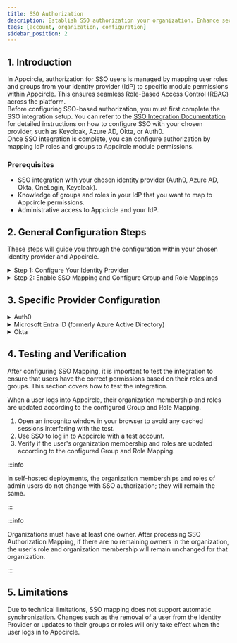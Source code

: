 ```yaml
---
title: SSO Authorization
description: Establish SSO authorization your organization. Enhance security and simplify access across Appcircle's platform.
tags: [account, organization, configuration]
sidebar_position: 2
---
```


## 1. Introduction

In Appcircle, authorization for SSO users is managed by mapping user roles and groups from your identity provider (IdP) to specific module permissions within Appcircle. This ensures seamless Role-Based Access Control (RBAC) across the platform.  
Before configuring SSO-based authorization, you must first complete the SSO integration setup. You can refer to the [SSO Integration Documentation](/account/my-organization/security/authentications/sso-authentication) for detailed instructions on how to configure SSO with your chosen provider, such as Keycloak, Azure AD, Okta, or Auth0.  
Once SSO integration is complete, you can configure authorization by mapping IdP roles and groups to Appcircle module permissions.

### Prerequisites

-   SSO integration with your chosen identity provider (Auth0, Azure AD, Okta, OneLogin, Keycloak).
-   Knowledge of groups and roles in your IdP that you want to map to Appcircle permissions.
-   Administrative access to Appcircle and your IdP.

## 2. General Configuration Steps

These steps will guide you through the configuration within your chosen identity provider and Appcircle.

<details>
  <summary>Step 1: Configure Your Identity Provider</summary>

1. Perform identity provider-specific configurations, including creating groups and roles, and defining group and role claims/attributes. 
2. In Appcircle, enter the group and role claim/attribute names as defined in your IdP.

Follow **3. Specific Provider Configuration** section to complete this steps.

</details>

<details>
  <summary>Step 2: Enable SSO Mapping and Configure Group and Role Mappings</summary>

### Accessing SSO Mapping Settings

1. Navigate to the **Organization > Integrations > Authentications** section on your dashboard.
2. Select the **Manage** on the **Appcircle SSO Login**

<Screenshot url='https://cdn.appcircle.io/docs/assets/manage-appcircle-sso.png' /> 

3. Select the **Manage Authorization**

<Screenshot url='https://cdn.appcircle.io/docs/assets/appcircle-sso-manage-authz-button.png' /> 

### Group and Role Mapping Configuration

1. Enter the name of the SSO group and select the corresponding Appcircle organization you want to map. Ensure the group name is correct.

2. Click Add to map the SSO group to an Appcircle organization. This will automatically link users from the SSO group to the selected organization in Appcircle.

<Screenshot url='https://cdn.appcircle.io/docs/assets/sso-group-mapping.png' /> 

3. You can define role mappings for each group mapping. Click the **Configure** button to set up role mappings.
4. Enter the role name and select the corresponding Appcircle roles you want to map. Ensure the role name is correct.

<Screenshot url='https://cdn.appcircle.io/docs/assets/sso-role-mapping.png' /> 

5. Finally enable SSO Authorization with the **Enable SSO Authorization** toggle.

</details>

## 3. Specific Provider Configuration

<details>
    <summary>Auth0</summary>

<details>
    <summary>Auth0 (OpenID Connect)</summary>

#### Step 1. Create Roles

1. In the Auth0 dashboard, navigate to the **User Management > Roles** section.
2. Click **Create Role** button. Create necessary roles.

<Screenshot url='https://cdn.appcircle.io/docs/assets/sso-mapping-auth0-create-roles.png' />

#### Step 2. Create Organization

1. In the Auth0 dashboard, navigate to the **Organization** section.
2. Click **Create Organization** button to create organizations.

<Screenshot url='https://cdn.appcircle.io/docs/assets/sso-mapping-auth0-create-groups.png' />

3. Click the created organization to navigate to **Organization Details**.
4. On the **Organization Details** screen, click the **Members** tab to manage members of organization.
5. Click the **Add Members** button to add users who will become members of your organization.

<Screenshot url='https://cdn.appcircle.io/docs/assets/sso-mapping-auth0-add-members.png' />

6. On the **Members** screen, click the three dots and select **Assign Roles**. Assign the desired roles to users for organization.

<Screenshot url='https://cdn.appcircle.io/docs/assets/sso-mapping-auth0-assign-roles.png' />

7. On the **Organization Details** screen, navigate to the **Connections** tab.
8. Click the **Enable Connections** button
9. Select **Username-Password-Authentication** and click **Enable Connection** 

<Screenshot url='https://cdn.appcircle.io/docs/assets/sso-mapping-auth0-enable-connections.png' />

10. Select **Enable Auto-Membership** and **Enable Signup** on the displayed screen, then click **Save**.

<Screenshot url='https://cdn.appcircle.io/docs/assets/sso-mapping-auth0-enable-connections2.png' />

#### Step 3. Enable Organization for your application

1. In the Auth0 dashboard, navigate to the **Applications** section.
2. Select the relevant application.
3. On the **Application Details** screen, navigate to the **Organizations** tab.

<Screenshot url='https://cdn.appcircle.io/docs/assets/sso-mapping-auth0-application-organizations1.png' />

4. Click **Disable Grants Now**.
5. Choose **Business Users** for the type of users and select **Prompt for Organization** for the login flow.
6. Click **Save Changes**.

<Screenshot url='https://cdn.appcircle.io/docs/assets/sso-mapping-auth0-application-organizations2.png' />

#### Step 4. Define Group And Role Attributes & Claims

The user's group and role values should be included in the token as claims. This enables retrieval of the user's group and role during SSO login. The groups claim is already present in the token. Follow these steps to add the roles claim:

1. In the Auth0 dashboard, navigate to the **Actions > Library** section.
2. Click the **Create Action** button and select **Build from Scratch**.

<Screenshot url='https://cdn.appcircle.io/docs/assets/sso-mapping-auth0-actions-library1.png' />

3. Enter an appropriate name for the **Custom Action** in the popup window. Keep the remaining settings at their default values,as shown in the image below.

<Screenshot url='https://cdn.appcircle.io/docs/assets/sso-mapping-auth0-actions-library2.png' />

4. On the **Custom Action Details** screen, copy and paste following Javascript code to code editor.

```js
exports.onExecutePostLogin = async (event, api) => {
  const namespace = 'your_namespace_';
  if (event.authorization) {
    api.idToken.setCustomClaim(`${namespace}roles`, event.authorization.roles);
    api.accessToken.setCustomClaim(`${namespace}roles`, event.authorization.roles);
  }
}
```

<Screenshot url='https://cdn.appcircle.io/docs/assets/sso-mapping-auth0-actions-library3.png' />

5. Finally click on the **Deploy** button.
6. In the Auth0 dashboard, navigate to the **Flows** section.
7. Click the Login.

<Screenshot url='https://cdn.appcircle.io/docs/assets/sso-mapping-auth0-actions-flows1.png' />

8. Drag and drop the custom action created previously. The role claim has been added to the token.

#### Step 5. Define Group and Role Claim Names in Appcircle

1. Navigate to the **Organization > Integrations > Authentications** section on your dashboard.
2. Select the **Manage** on the **Appcircle SSO Login**.

<Screenshot url='https://cdn.appcircle.io/docs/assets/manage-appcircle-sso.png' /> 

3. Select the **Manage Authorization**.

<Screenshot url='https://cdn.appcircle.io/docs/assets/appcircle-sso-manage-authz-button.png' /> 

2. Enter the Group Claim Name as org_id and the Role Claim Name as your_namespace_roles. Note that the role claim is created as a custom claim in Auth0, so use the name you determined earlier.

<Screenshot url='https://cdn.appcircle.io/docs/assets/sso-mapping-auth0-oidc-ac-group-role-claim-name.png' />

</details>

<details>
    <summary>Auth0 (SAML)</summary>

#### Step 1. Create Roles

1. In the Auth0 dashboard, navigate to the **User Management > Roles** section.
2. Click **Create Role** button. Create necessary roles.

<Screenshot url='https://cdn.appcircle.io/docs/assets/sso-mapping-auth0-create-roles.png' />

#### Step 2. Create Organization

1. In the Auth0 dashboard, navigate to the **Organization** section.
2. Click **Create Organization** button to create organizations.

<Screenshot url='https://cdn.appcircle.io/docs/assets/sso-mapping-auth0-create-groups.png' />

3. Click the created organization to navigate to **Organization Details**.
4. On the **Organization Details** screen, click the **Members** tab to manage members of organization.
5. Click the **Add Members** button to add users who will become members of your organization.

<Screenshot url='https://cdn.appcircle.io/docs/assets/sso-mapping-auth0-add-members.png' />

6. On the **Members** screen, click the three dots and select **Assign Roles**. Assign the desired roles to users for organization.

<Screenshot url='https://cdn.appcircle.io/docs/assets/sso-mapping-auth0-assign-roles.png' />

7. On the **Organization Details** screen, navigate to the **Connections** tab.
8. Click the **Enable Connections** button
9. Select **Username-Password-Authentication** and click **Enable Connection** 

<Screenshot url='https://cdn.appcircle.io/docs/assets/sso-mapping-auth0-enable-connections.png' />

10. Select **Enable Auto-Membership** and **Enable Signup** on the displayed screen, then click **Save**.

<Screenshot url='https://cdn.appcircle.io/docs/assets/sso-mapping-auth0-enable-connections2.png' />

#### Step 3. Enable Organization for your application

1. In the Auth0 dashboard, navigate to the **Applications** section.
2. Select the relevant application.
3. On the **Application Details** screen, navigate to the **Organizations** tab.

<Screenshot url='https://cdn.appcircle.io/docs/assets/sso-mapping-auth0-application-organizations1.png' />

4. Click **Disable Grants Now**.
5. Choose **Business Users** for the type of users and select **Prompt for Organization** for the login flow.
6. Click **Save Changes**.

<Screenshot url='https://cdn.appcircle.io/docs/assets/sso-mapping-auth0-application-organizations2.png' />

#### Step 4. Define Group And Role Attributes & Claims

The user's group and role values should be included in the token as claims. This enables retrieval of the user's group and role during SSO login. The groups claim is already present in the token. Follow these steps to add the roles claim:

1. In the Auth0 dashboard, navigate to the **Actions > Library** section.
2. Click the **Create Action** button and select **Build from Scratch**.

<Screenshot url='https://cdn.appcircle.io/docs/assets/sso-mapping-auth0-actions-library1.png' />

3. Enter an appropriate name for the **Custom Action** in the popup window. Keep the remaining settings at their default values,as shown in the image below.

<Screenshot url='https://cdn.appcircle.io/docs/assets/sso-mapping-auth0-actions-library2.png' />

4. On the **Custom Action Details** screen, copy and paste following Javascript code to code editor.

```js
exports.onExecutePostLogin = async (event, api) => {
  const namespace = 'your_namespace_';
  if (event.authorization) {
    api.idToken.setCustomClaim(`${namespace}roles`, event.authorization.roles);
    api.accessToken.setCustomClaim(`${namespace}roles`, event.authorization.roles);
  }
}
```

<Screenshot url='https://cdn.appcircle.io/docs/assets/sso-mapping-auth0-actions-library3.png' />

5. Finally click on the **Deploy** button.
6. In the Auth0 dashboard, navigate to the **Flows** section.
7. Click the Login.

<Screenshot url='https://cdn.appcircle.io/docs/assets/sso-mapping-auth0-actions-flows1.png' />

8. Drag and drop the custom action created previously. The role claim has been added to the token.

#### Step 5. Define Group and Role Attributes names in Appcircle

1. Navigate to the **Organization > Integrations > Authentications** section on your dashboard.
2. Select the **Manage** on the **Appcircle SSO Login**.

<Screenshot url='https://cdn.appcircle.io/docs/assets/manage-appcircle-sso.png' /> 

3. Select the **Manage Authorization**.

<Screenshot url='https://cdn.appcircle.io/docs/assets/appcircle-sso-manage-authz-button.png' /> 

4. Enter the Group Attribute Name as `http://schemas.auth0.com/org_id` and the Role Attribute Name as `http://schemas.auth0.com/your_namespace_roles`. Note that the role attribute is created as a custom attribute in Auth0, so you must use the name you determined previously.

<Screenshot url='https://cdn.appcircle.io/docs/assets/sso-mapping-auth0-saml-ac-group-role-attribute-name.png' />

</details>

</details>

<details>
    <summary>Microsoft Entra ID (formerly Azure Active Directory) </summary>

<details>
    <summary>Microsoft Entra ID (SAML)</summary>

#### Step 1. Create Groups in Microsoft Entra ID

1. Log in to [Azure](https://azure.microsoft.com/en-us/) as an admin and navigate to **Azure Services > Microsoft Entra ID** 

<Screenshot url='https://cdn.appcircle.io/docs/assets/sso-mapping-azure-saml-goto-entra-id.png' />

2. Navigate to the **Manage > Groups** section from left menu.
3. Click the **New Group**.

<Screenshot url='https://cdn.appcircle.io/docs/assets/sso-mapping-azure-saml-groups.png' />

4. Assign a proper name and description to the new group. Designate an owner and members to the group.

<Screenshot url='https://cdn.appcircle.io/docs/assets/sso-mapping-azure-saml-new-group.png' />

#### Step 2. Create Roles in Microsoft Entra ID

1. Navigate to the **Manage > App registrations** section from left menu.
2. Select **All applications** to view a list of all your applications and locate your application.

<Screenshot url='https://cdn.appcircle.io/docs/assets/sso-mapping-azure-saml-app-registrations.png' />

3. Navigate to the **Manage > App Roles** section from left menu.
4. Click the **Create app role**. Create a new app role as shown in the image below.

<Screenshot url='https://cdn.appcircle.io/docs/assets/sso-mapping-azure-saml-create-app-roles.png' />

5. Navigate to the **Manage > API permissions** section from left menu.
6. Click the **Add Permissions**. 
7. Select the **My APIs** and click on your application name.  

<Screenshot url='https://cdn.appcircle.io/docs/assets/sso-mapping-azure-saml-api-permissions1.png' />

8. Select **permissions** and click on **Add permissions**.

<Screenshot url='https://cdn.appcircle.io/docs/assets/sso-mapping-azure-saml-api-permissions2.png' />

#### Step 3. Assign user, group and roles to application in Microsoft Entra ID

1. Navigate to the **Azure Services > Microsoft Entra ID**.
2. Navigate to the **Manage > Enterprise applications** section from left menu. 

<Screenshot url='https://cdn.appcircle.io/docs/assets/sso-mapping-azure-saml-enterprise-applications1.png' />

3. Click your application. 

<Screenshot url='https://cdn.appcircle.io/docs/assets/sso-mapping-azure-saml-enterprise-applications2.png' />

4. Click **Assign users and groups**.

<Screenshot url='https://cdn.appcircle.io/docs/assets/sso-mapping-azure-saml-assign-users-groups1.png' />

5. Click **Add user/group**.

<Screenshot url='https://cdn.appcircle.io/docs/assets/sso-mapping-azure-saml-assign-users-groups2.png' />

6. Select users, groups and role. This process can be repeated as needed.

<Screenshot url='https://cdn.appcircle.io/docs/assets/sso-mapping-azure-saml-assign-users-groups3.png' />

#### Step 4. Define Group and Role Attributes & Claims in Microsoft Entra ID

1. Navigate to the **Manage > Single sign-on** section from left menu. 
2. Click **Edit** in **Attributes & Claims** section.

<Screenshot url='https://cdn.appcircle.io/docs/assets/sso-mapping-azure-saml-attributes1.png' />

3. Click the **Add a Group Claim**. 
4. Select the **Groups assigned to the application** 
5. Select the **Cloud only group display names** as source attribute. 
6. Then click on the **Save** button

<Screenshot url='https://cdn.appcircle.io/docs/assets/sso-mapping-azure-saml-attributes2.png' />

7. Click **Add new claim**. 
8. Enter name as **roles** 
9. Select **user.assignedroles** as source attribute. 
10. Then click on **Save**.

<Screenshot url='https://cdn.appcircle.io/docs/assets/sso-mapping-azure-saml-attributes3.png' />

#### Step 5. Define Group and Role Attribute names in Appcircle

1. Navigate to the **Organization > Integrations > Authentications** section on your dashboard.
2. Select the **Manage** on the **Appcircle SSO Login**.

<Screenshot url='https://cdn.appcircle.io/docs/assets/manage-appcircle-sso.png' /> 

3. Select the **Manage Authorization**.

<Screenshot url='https://cdn.appcircle.io/docs/assets/appcircle-sso-manage-authz-button.png' /> 

4. Enter **Group Attribute Name** as ``http://schemas.microsoft.com/ws/2008/06/identity/claims/groups`` and **Role Attribute Name** as ``roles``.

<Screenshot url='https://cdn.appcircle.io/docs/assets/sso-mapping-azure-saml-ac-group-role-attribute-name.png' />

</details>

</details>

<details>
    <summary>Okta</summary>

<details>
    <summary>Okta (OpenID Connect)</summary>

#### Step 1. Create Groups and Define Group Claim

1. Navigate to the **Directory > Groups** section in the Okta Dashboard
2. Create the groups as needed.

<Screenshot url='https://cdn.appcircle.io/docs/assets/sso-mapping-okta-create-groups.png' />

3. Assign users to groups.

<Screenshot url='https://cdn.appcircle.io/docs/assets/sso-mapping-okta-assign-users-to-groups.png' />

4. Navigate to the **Applications > Applications** section from left navigation menu.
5. Select your application from the list 
6. Navigate to the **Sign on** tab. 
7. Click **Edit** for OpenID Connect ID Token.

<Screenshot url='https://cdn.appcircle.io/docs/assets/sso-mapping-okta-oidc-edit-id-token.png' />

8. Enter Groups claim filter as shown in the image below.

<Screenshot url='https://cdn.appcircle.io/docs/assets/sso-mapping-okta-oidc-groups-claim.png' />

#### Step 2. Create and Set Role Attribute to User

The roles will be stored in user attributes.

1. Navigate to the **Directory > Profile Editor** section from left navigation menu.
2. Select the **User (default)** from profile list.

<Screenshot url='https://cdn.appcircle.io/docs/assets/sso-mapping-okta-profile-editor.png' />

3. Click **Add Attribute**.

<Screenshot url='https://cdn.appcircle.io/docs/assets/sso-mapping-okta-create-user-attribute1.png' />

4. Add a new user attribute with the following attributes.
- Data type: Choose "String Array"
- Display name: Enter "Roles"
- Variable name: Enter "roles"
- User permission: Choose "Read-Write"

<Screenshot url='https://cdn.appcircle.io/docs/assets/sso-mapping-okta-create-user-attribute2.png' />

5. Navigate to the **Directory > Profile Editor** section from left navigation menu.

<Screenshot url='https://cdn.appcircle.io/docs/assets/sso-mapping-okta-oidc-profile-editor.png' />

6. Select the application-specific user profile named **"Your Okta Application Name" User** from the profile list.

<Screenshot url='https://cdn.appcircle.io/docs/assets/sso-mapping-okta-app-profile-editor.png' />

7. Click **Add Atribute** and add new attribute with the following configuration. Then click **Save**.
- Data type: Choose "String Array"
- Display name: Enter "Roles"
- Variable name: Enter "roles"

<Screenshot url='https://cdn.appcircle.io/docs/assets/sso-mapping-okta-app-profile-editor-add-attribute.png' />

8. Click **Mappings** and switch to **Okta User to "Your Application Name"** tab. Define a mapping between the user roles attribute and the application user roles attribute as shown in the image below.

<Screenshot url='https://cdn.appcircle.io/docs/assets/sso-mapping-okta-oidc-map-roles-attribute.png' />

9. Navigate to the **Directory > People** section from left navigation menu.
10. Select a user from the list.
11. Navigate to the **Profile** tab. 

<Screenshot url='https://cdn.appcircle.io/docs/assets/sso-mapping-okta-edit-user-attribute1.png' />

12. Click **Edit** and update the user's role attribute. For example, set it to 'Manager'.

<Screenshot url='https://cdn.appcircle.io/docs/assets/sso-mapping-okta-edit-user-attribute2.png' />

#### Step 3. Define the Role Claim

1. Navigate to the **Security > API > Authorization Servers** section from left navigation menu.

<Screenshot url='https://cdn.appcircle.io/docs/assets/sso-mapping-okta-oidc-security-api.png' />

2. Click **default**
3. Navigate to the **Claims** tab. 
4. Add new claim as the following configuration.
- Name: Enter "Roles"
- Include in token type: Select "ID Token" and "Always"
- Value type: Select "Expression"
- Value: Enter "user.roles"
- Disable claim: Select "false"
- Include in: Select "Any scope"

<Screenshot url='https://cdn.appcircle.io/docs/assets/sso-mapping-okta-oidc-add-roles-claim.png' />

5. Navigate to the **Applications > Applications** section from left navigation menu.
6. Click **Refresh Application Data**.
 
<Screenshot url='https://cdn.appcircle.io/docs/assets/sso-mapping-okta-refresh-application-data.png' />

#### Step 4. Define Group and Role Claim in Appcircle

1. Navigate to the **Organization > Integrations > Authentications** section on your dashboard.
2. Select the **Manage** on the **Appcircle SSO Login**.

<Screenshot url='https://cdn.appcircle.io/docs/assets/manage-appcircle-sso.png' /> 

3. Select the **Manage Authorization**.

<Screenshot url='https://cdn.appcircle.io/docs/assets/appcircle-sso-manage-authz-button.png' /> 

4. Enter **Group Attribute Name** as ``groups`` and **Role Attribute Name** as ``roles``.

<Screenshot url='https://cdn.appcircle.io/docs/assets/sso-mapping-okta-oidc-group-role-claim-name.png' />

</details>

<details>
    <summary>Okta (SAML)</summary>

#### Step 1. Create Groups and Assign to the Application

1. Navigate to the **Directory > Groups** section in the Okta Dashboard. Create the groups as needed.

<Screenshot url='https://cdn.appcircle.io/docs/assets/sso-mapping-okta-create-groups.png' />

2. Assign users to groups.

<Screenshot url='https://cdn.appcircle.io/docs/assets/sso-mapping-okta-assign-users-to-groups.png' />

3. Navigate to the **Applications > Applications** section from left navigation menu.
4. Select your application from the list 
5. Navigate to the **Assignments** tab. 
6. Assign the previously created groups to the application.

<Screenshot url='https://cdn.appcircle.io/docs/assets/sso-mapping-okta-assign-groups-to-application.png' />

#### Step 2. Create and Set Role Attribute to User

The roles will be stored in user attributes.

1. Navigate to the **Directory > Profile Editor** section from left navigation menu.
2. Select the **User (default)** from profile list.

<Screenshot url='https://cdn.appcircle.io/docs/assets/sso-mapping-okta-profile-editor.png' />

3. Click **Add Attribute**.

<Screenshot url='https://cdn.appcircle.io/docs/assets/sso-mapping-okta-create-user-attribute1.png' />

4. Add a new user attribute with the following configuration.
- Data type: Choose "String Array"
- Display name: Enter "Roles"
- Variable name: Enter "roles"
- User permission: Choose "Read-Write"

<Screenshot url='https://cdn.appcircle.io/docs/assets/sso-mapping-okta-create-user-attribute2.png' />

5. Navigate to the **Directory > Profile Editor** section from left navigation menu.

<Screenshot url='https://cdn.appcircle.io/docs/assets/sso-mapping-okta-oidc-profile-editor.png' />

6. Select the application-specific user profile named **"Your Okta Application Name" User** from the profile list.

<Screenshot url='https://cdn.appcircle.io/docs/assets/sso-mapping-okta-app-profile-editor.png' />

7. Click **Add Atribute** and add new attribute with the following configuration. Then click **Save**.
- Data type: Choose "String Array"
- Display name: Enter "Roles"
- Variable name: Enter "roles"

<Screenshot url='https://cdn.appcircle.io/docs/assets/sso-mapping-okta-app-profile-editor-add-attribute.png' />

8. Click **Mappings** and switch to **Okta User to "Your Application Name"** tab. Define a mapping between the user roles attribute and the application user roles attribute as shown in the image below.

<Screenshot url='https://cdn.appcircle.io/docs/assets/sso-mapping-okta-oidc-map-roles-attribute.png' />

9. Navigate to the **Directory > People** section from left navigation menu.
10. Select a user from the list.
11. Navigate to the **Profile** tab. 

<Screenshot url='https://cdn.appcircle.io/docs/assets/sso-mapping-okta-edit-user-attribute1.png' />

12. Click **Edit** and update the user's role attribute. For example, set it to 'Manager'.

<Screenshot url='https://cdn.appcircle.io/docs/assets/sso-mapping-okta-edit-user-attribute2.png' />

#### Step 3. Define Group and Role Attributes

1. Navigate to the **Applications > Applications** section.
2. Select your application from the list and navigate to the **General** tab.
3. Click on **Edit** in **SAML Settings**

<Screenshot url='https://cdn.appcircle.io/docs/assets/sso-mapping-okta-application-edit-saml.png' />

4. Enter the Group and Role Attribute statement as following configuration.

Add attribute statement as below
- Name: Enter "roles"
- Name format: Select "Basic"
- Value: Enter "user.roles"

Add group attribute statement as below
- Name: Enter "groups"
- Name format: Select "Basic"
- Filter: Select "Matches regex"
- Filter Value: Enter ".*"

<Screenshot url='https://cdn.appcircle.io/docs/assets/sso-mapping-okta-add-saml-statement.png' />

#### Step 4. Define Group and Role Claim in Appcircle

1. Navigate to the **Organization > Integrations > Authentications** section on your dashboard.
2. Select the **Manage** on the **Appcircle SSO Login**

<Screenshot url='https://cdn.appcircle.io/docs/assets/manage-appcircle-sso.png' /> 

3. Select the **Manage Authorization**.

<Screenshot url='https://cdn.appcircle.io/docs/assets/appcircle-sso-manage-authz-button.png' /> 

4. Enter **Group Attribute Name** as ``groups`` and **Role Attribute Name** as ``roles``.

<Screenshot url='https://cdn.appcircle.io/docs/assets/sso-mapping-okta-saml-ac-group-role-attribute-name.png' />

</details> 

</details>

## 4. Testing and Verification

After configuring SSO Mapping, it is important to test the integration to ensure that users have the correct permissions based on their roles and groups. This section covers how to test the integration.

When a user logs into Appcircle, their organization membership and roles are updated according to the configured Group and Role Mapping.

1. Open an incognito window in your browser to avoid any cached sessions interfering with the test.
2. Use SSO to log in to Appcircle with a test account.
3. Verify if the user's organization membership and roles are updated according to the configured Group and Role Mapping.

:::info

In self-hosted deployments, the organization memberships and roles of admin users do not change with SSO authorization; they will remain the same.

:::

:::info

Organizations must have at least one owner. After processing SSO Authorization Mapping, if there are no remaining owners in the organization, the user's role and organization membership will remain unchanged for that organization.

:::

## 5. Limitations

Due to technical limitations, SSO mapping does not support automatic synchronization. Changes such as the removal of a user from the Identity Provider or updates to their groups or roles will only take effect when the user logs in to Appcircle.